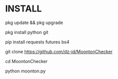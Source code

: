 # INSTALL

pkg update && pkg upgrade

pkg install python git

pip install requests futures bs4

git clone https://github.com/dz-id/MoontonChecker

cd MoontonChecker

python moonton.py
